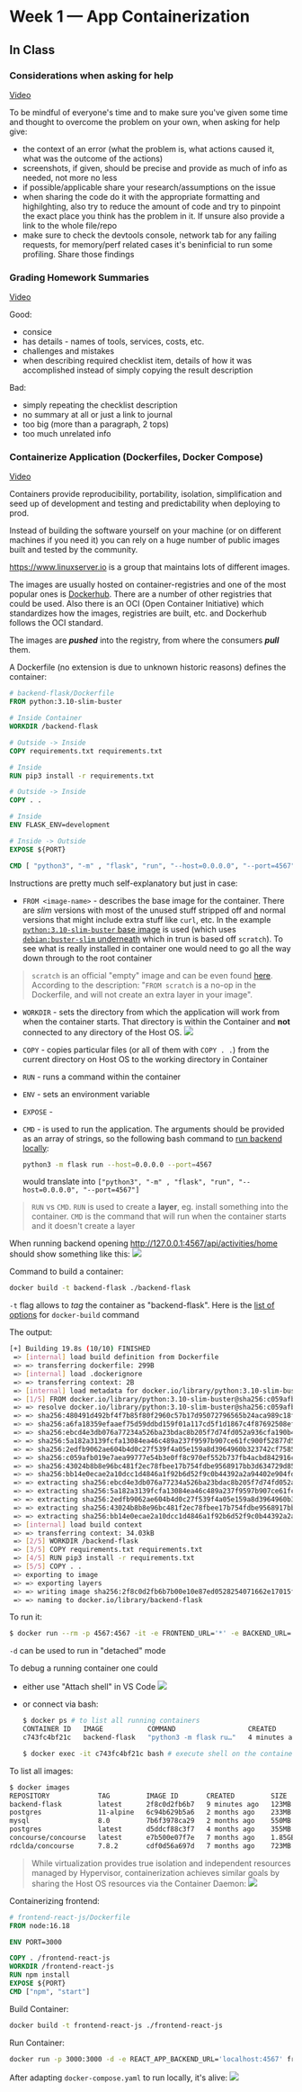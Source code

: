 # Week 1 — App Containerization

## In Class

### Considerations when asking for help

[Video](https://www.youtube.com/watch?v=tDPqmwKMP7Y&list=PLBfufR7vyJJ7k25byhRXJldB5AiwgNnWv&index=30)

To be mindful of everyone's time and to make sure you've given some time and thought to overcome the problem on your own, when asking for help give:

- the context of an error (what the problem is, what actions caused it, what was the outcome of the actions)
- screenshots, if given, should be precise and provide as much of info as needed, not more no less
- if possible/applicable share your research/assumptions on the issue
- when sharing the code do it with the appropriate formatting and highilghting, also try to reduce the amount of code and try to pinpoint the exact place you think has the problem in it. If unsure also provide a link to the whole file/repo
- make sure to check the devtools console, network tab for any failing requests, for memory/perf related cases it's beninficial to run some profiling. Share those findings

### Grading Homework Summaries

[Video](https://www.youtube.com/watch?v=FKAScachFgk&list=PLBfufR7vyJJ7k25byhRXJldB5AiwgNnWv&index=26)

Good:

- consice
- has details - names of tools, services, costs, etc.
- challenges and mistakes
- when describing required checklist item, details of how it was accomplished instead of simply copying the result description

Bad:

- simply repeating the checklist description
- no summary at all or just a link to journal
- too big (more than a paragraph, 2 tops)
- too much unrelated info

### Containerize Application (Dockerfiles, Docker Compose)

[Video](https://www.youtube.com/watch?v=zJnNe5Nv4tE&list=PLBfufR7vyJJ7k25byhRXJldB5AiwgNnWv&index=23)

Containers provide reproducibility, portability, isolation, simplification and seed up of development and testing and predictability when deploying to prod.

Instead of building the software yourself on your machine (or on different machines if you need it) you can rely on a huge number of public images built and tested by the community.

https://www.linuxserver.io is a group that maintains lots of different images.

The images are usually hosted on container-registries and one of the most popular ones is [Dockerhub](https://hub.docker.com/). There are a number of other registries that could be used.
Also there is an OCI (Open Container Initiative) which standardizes how the images, registries are built, etc. and Dockerhub follows the OCI standard.

The images are **_pushed_** into the registry, from where the consumers **_pull_** them.

A Dockerfile (no extension is due to unknown historic reasons) defines the container:

```dockerfile
# backend-flask/Dockerfile
FROM python:3.10-slim-buster

# Inside Container
WORKDIR /backend-flask

# Outside -> Inside
COPY requirements.txt requirements.txt

# Inside
RUN pip3 install -r requirements.txt

# Outside -> Inside
COPY . .

# Inside
ENV FLASK_ENV=development

# Inside -> Outside
EXPOSE ${PORT}

CMD [ "python3", "-m" , "flask", "run", "--host=0.0.0.0", "--port=4567"]
```

Instructions are pretty much self-explanatory but just in case:

- `FROM <image-name>` - describes the base image for the container. There are _slim_ versions with most of the unused stuff stripped off and normal versions that might include extra stuff like `curl`, etc. In the example [`python:3.10-slim-buster` base image](https://github.com/docker-library/python/blob/a3533b1c48d968e784516470d18f3c24975df3d8/3.10/slim-buster/Dockerfile) is used (which uses [`debian:buster-slim` underneath](https://github.com/debuerreotype/docker-debian-artifacts/blob/48072f1bd234114bb51470bba31a4e4a0040a2a4/buster/slim/Dockerfile) which in trun is based off `scratch`). To see what is really installed in container one would need to go all the way down through to the root container

> `scratch` is an official "empty" image and can be even found [here](https://hub.docker.com/_/scratch). According to the description: "`FROM scratch` is a no-op in the Dockerfile, and will not create an extra layer in your image".

- `WORKDIR` - sets the directory from which the application will work from when the container starts. That directory is within the Container and **not** connected to any directory of the Host OS. ![](assets/docker-guest-host.png)

- `COPY` - copies particular files (or all of them with `COPY . .`) from the current directory on Host OS to the working directory in Container

- `RUN` - runs a command within the container

- `ENV` - sets an environment variable

- `EXPOSE` -

- `CMD` - is used to run the application. The arguments should be provided as an array of strings, so the following bash command to [run backend locally](../backend-flask/README.md#L44):
  ```bash
  python3 -m flask run --host=0.0.0.0 --port=4567
  ```
  would translate into `["python3", "-m" , "flask", "run", "--host=0.0.0.0", "--port=4567"]`

> `RUN` vs `CMD`. `RUN` is used to create a **layer**, eg. install something into the container. `CMD` is the command that will run when the container starts and it doesn't create a layer

When running backend opening http://127.0.0.1:4567/api/activities/home should show something like this:
![](./assets/backend-running-demo.png)

Command to build a container:

```bash
docker build -t backend-flask ./backend-flask
```

`-t` flag allows to _tag_ the container as "backend-flask". Here is the [list of options](https://docs.docker.com/engine/reference/commandline/build/#options) for `docker-build` command

The output:

```bash
[+] Building 19.8s (10/10) FINISHED
 => [internal] load build definition from Dockerfile                                                                                                    0.0s
 => => transferring dockerfile: 299B                                                                                                                    0.0s
 => [internal] load .dockerignore                                                                                                                       0.0s
 => => transferring context: 2B                                                                                                                         0.0s
 => [internal] load metadata for docker.io/library/python:3.10-slim-buster                                                                              2.3s
 => [1/5] FROM docker.io/library/python:3.10-slim-buster@sha256:c059afb019e7aea99777e54b3e0ff8c970ef552b737fb4acbd842916c751fcfd                       14.0s
 => => resolve docker.io/library/python:3.10-slim-buster@sha256:c059afb019e7aea99777e54b3e0ff8c970ef552b737fb4acbd842916c751fcfd                        0.0s
 => => sha256:480491d492bf4f7b85f80f2960c57b17d95072796565b24aca989c18f87b616c 1.37kB / 1.37kB                                                          0.0s
 => => sha256:a6fa18359efaaef75d59ddbd159f01a117cd5f1d1867c4f87692508ef7bb89a9 7.81kB / 7.81kB                                                          0.0s
 => => sha256:ebcd4e3db076a77234a526ba23bdac8b205f7d74fd052a936cfa190b42cf49aa 25.92MB / 25.92MB                                                       12.4s
 => => sha256:5a182a3139fcfa13084ea46c489a237f9597b907ce61fc900f52877d5ea3bf2a 2.65MB / 2.65MB                                                          6.4s
 => => sha256:2edfb9062ae604b4d0c27f539f4a05e159a8d3964960b323742cf7585cc05a01 11.52MB / 11.52MB                                                        5.9s
 => => sha256:c059afb019e7aea99777e54b3e0ff8c970ef552b737fb4acbd842916c751fcfd 988B / 988B                                                              0.0s
 => => sha256:43024b8b8e96bc481f2ec78fbee17b754fdbe9568917bb3d634729d85a6b8e65 233B / 233B                                                              6.3s
 => => sha256:bb14e0ecae2a10dcc1d4846a1f92b6d52f9c0b44392a2a94402e904fd5d3a2bb 3.35MB / 3.35MB                                                          8.5s
 => => extracting sha256:ebcd4e3db076a77234a526ba23bdac8b205f7d74fd052a936cfa190b42cf49aa                                                               0.8s
 => => extracting sha256:5a182a3139fcfa13084ea46c489a237f9597b907ce61fc900f52877d5ea3bf2a                                                               0.1s
 => => extracting sha256:2edfb9062ae604b4d0c27f539f4a05e159a8d3964960b323742cf7585cc05a01                                                               0.3s
 => => extracting sha256:43024b8b8e96bc481f2ec78fbee17b754fdbe9568917bb3d634729d85a6b8e65                                                               0.0s
 => => extracting sha256:bb14e0ecae2a10dcc1d4846a1f92b6d52f9c0b44392a2a94402e904fd5d3a2bb                                                               0.1s
 => [internal] load build context                                                                                                                       0.0s
 => => transferring context: 34.03kB                                                                                                                    0.0s
 => [2/5] WORKDIR /backend-flask                                                                                                                        0.2s
 => [3/5] COPY requirements.txt requirements.txt                                                                                                        0.1s
 => [4/5] RUN pip3 install -r requirements.txt                                                                                                          3.0s
 => [5/5] COPY . .                                                                                                                                      0.0s
 => exporting to image                                                                                                                                  0.1s
 => => exporting layers                                                                                                                                 0.1s
 => => writing image sha256:2f8c0d2fb6b7b00e10e87ed0528254071662e17015fabbec20a3c4152abc1cda                                                            0.0s
 => => naming to docker.io/library/backend-flask
```

To run it:

```bash
$ docker run --rm -p 4567:4567 -it -e FRONTEND_URL='*' -e BACKEND_URL='*' [-d] backend-flask
```

`-d` can be used to run in "detached" mode

To debug a running container one could

- either use "Attach shell" in VS Code ![](./assets/vs-code-attach-shell.png)
- or connect via bash:

  ```bash
  $ docker ps # to list all running containers
  CONTAINER ID   IMAGE           COMMAND                  CREATED         STATUS         PORTS                    NAMES
  c743fc4bf21c   backend-flask   "python3 -m flask ru…"   4 minutes ago   Up 4 minutes   0.0.0.0:4567->4567/tcp   condescending_khayyam

  $ docker exec -it c743fc4bf21c bash # execute shell on the container
  ```

To list all images:

```bash
$ docker images
REPOSITORY            TAG         IMAGE ID       CREATED         SIZE
backend-flask         latest      2f8c0d2fb6b7   9 minutes ago   123MB
postgres              11-alpine   6c94b629b5a6   2 months ago    233MB
mysql                 8.0         7b6f3978ca29   2 months ago    550MB
postgres              latest      d5ddcf88c3f7   4 months ago    355MB
concourse/concourse   latest      e7b500e07f7e   7 months ago    1.85GB
rdclda/concourse      7.8.2       cdf0d56a697d   7 months ago    723MB
```

> While virtualization provides true isolation and independent resources managed by Hypervisor, containerization achieves similar goals by sharing the Host OS resources via the Container Daemon: ![](./assets/virtualization-vs-containers.png)

Containerizing frontend:

```dockerfile
# frontend-react-js/Dockerfile
FROM node:16.18

ENV PORT=3000

COPY . /frontend-react-js
WORKDIR /frontend-react-js
RUN npm install
EXPOSE ${PORT}
CMD ["npm", "start"]
```

Build Container:

```bash
docker build -t frontend-react-js ./frontend-react-js
```

Run Container:

```bash
docker run -p 3000:3000 -d -e REACT_APP_BACKEND_URL='localhost:4567' frontend-react-js
```

After adapting `docker-compose.yaml` to run locally, it's alive:
![](./assets/docker-compose-up.png)
